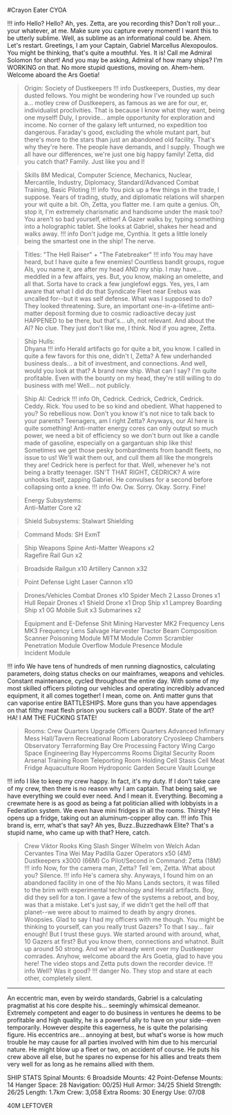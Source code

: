 #Crayon Eater CYOA

!!! info Hello? Hello? Ah, yes. Zetta, are you recording this? Don't roll your... your whatever, at me. Make sure you capture every moment! I want this to be utterly sublime. Well, as sublime as an informational could be. Ahem. Let's restart. Greetings, I am your Captain, Gabriel Marcellus Alexopoulos. You might be thinking, that's quite a mouthful. Yes. It is! Call me Admiral Solomon for short! And you may be asking, Admiral of how many ships? I'm WORKING on that. No more stupid questions, moving on. Ahem-hem. Welcome aboard the Ars Goetia!

>Origin: 
Society of Dustkeepers
!!! info Dustkeepers, Dusties, my dear dusted fellows. You might be wondering how I've rounded up such a... motley crew of Dustkeepers, as famous as we are for our, er, individualist proclivities. That is because I know what they want, being one myself! Duly, I provide... ample opportunity for exploration and income. No corner of the galaxy left unturned, no expedition too dangerous. Faraday's good, excluding the whole mutant part, but there's more to the stars than just an abandoned old facility. That's why they're here. The people have demands, and I supply. Though we all have our differences, we're just one big happy family! Zetta, did you catch that? Family. Just like you and I!


>Skills 8M
Medical, Computer Science, Mechanics, Nuclear, Mercantile, Industry, Diplomacy, Standard/Advanced Combat Training, Basic Piloting 
!!! info You pick up a few things in the trade, I suppose. Years of trading, study, and diplomatic relations will sharpen your wit quite a bit. Oh, Zetta, you flatter me. I am quite a genius. Oh, stop it, I'm extremely charismatic and handsome under the mask too? You aren't so bad yourself, either! 
A Gazer walks by, typing something into a holographic tablet. She looks at Gabriel, shakes her head and walks away.
!!! info Don't judge me, Cynthia. It gets a little lonely being the smartest one in the ship! The nerve.


>Titles: 
"The Hell Raiser" +  "The Fatebreaker"
!!! info You may have heard, but I have quite a few enemies! Countless bandit groups, rogue AIs, you name it, are after my head AND my ship. I may have... meddled in a few affairs, yes. But, you know, making an omelette, and all that. Sorta have to crack a few junglefowl eggs. Yes, yes, I am aware that what I did do that Syndicate Fleet near Erebus was uncalled for--but it was self defense. What was I supposed to do? They looked threatening. Sure, an important one-in-a-lifetime anti-matter deposit forming due to cosmic radioactive decay just HAPPENED to be there, but that's... uh, not relevant. And about the AI? No clue. They just don't like me, I think. Nod if you agree, Zetta. 


>Ship Hulls:  
Dhyana
!!! info Herald artifacts go for quite a bit, you know. I called in quite a few favors for this one, didn't I, Zetta? A few underhanded business deals... a bit of investment, and connections. And well, would you look at that? A brand new ship. What can I say? I'm quite profitable. Even with the bounty on my head, they're still willing to do business with me! Well... not publicly. 

>Ship AI: 
Cedrick
!!! info Oh, Cedrick. Cedrick, Cedrick, Cedrick. Ceddy. Rick. You used to be so kind and obedient. What happened to you? So rebellious now. Don't you know it's not nice to talk back to your parents? Teenagers, am I right Zetta? Anyways, our AI here is quite something! Anti-matter energy cores can only output so much power, we need a bit of efficiency so we don't burn out like a candle made of gasoline, especially on a gargantuan ship like this! Sometimes we get those pesky bombardments from bandit fleets, no issue to us! We'll wait them out, and cull them all like the mongrels they are! Cedrick here is perfect for that. Well, whenever he's not being a bratty teenager. ISN'T THAT RIGHT, CEDRICK?
A wire unhooks itself, zapping Gabriel. He convulses for a second before collapsing onto a knee.
!!! info Ow. Ow. Sorry. Okay. Sorry. Fine!


>Energy Subsystems:   
Anti-Matter Core x2

>Shield Subsystems: 
Stalwart Shielding 

>Command Mods: 
SH ExmT  

>Ship Weapons Spine 
Anti-Matter Weapons x2  
Ragefire Rail Gun x2 

>Broadside 
Railgun x10 
Artillery Cannon x32 

>Point Defense 
Light Laser Cannon x10

>Drones/Vehicles
Combat Drones x10
Spider Mech 2
Lasso Drones x1 
Hull Repair Drones  x1 
Shield Drone x1 
Drop Ship x1 
Lamprey Boarding Ship x1 
0G Mobile Suit x3 
Submarines x2 

>Equipment and E-Defense Shit 
Mining Harvester 
MK2 Frequency Lens 
MK3 Frequency Lens 
Salvage Harvester 
Tractor Beam 
Composition Scanner 
Poisoning Module 
MITM Module 
Comm Scrambler 
Penetration Module 
Overflow Module 
Presence Module  
Incident Module  

!!! info We have tens of hundreds of men running diagnostics, calculating parameters, doing status checks on our mainframes, weapons and vehicles. Constant maintenance, cycled throughout the entire day. With some of my most skilled officers piloting our vehicles and operating incredibly advanced equipment, it all comes together! I mean, come on. Anti matter guns that can vaporise entire BATTLESHIPS. More guns than you have appendages on that filthy meat flesh prison you suckers call a BODY. State of the art? HA! I AM THE FUCKING STATE!

>Rooms: 
Crew Quarters Upgrade 
Officers Quarters 
Advanced Infirmary 
Mess Hall/Tavern 
Recreational Room 
Laboratory 
Cryosleep Chambers 
Observatory 
Terraforming Bay 
Ore Processing
Factory Wing 
Cargo Space 
Engineering Bay 
Hypercomms Rooms 
Digital Security Room 
Arsenal 
Training Room 
Teleporting Room 
Holding Cell 
Stasis Cell 
Meat Fridge 
Aquaculture Room 
Hydroponic Garden 
Secure Vault 
Lounge

!!! info I like to keep my crew happy. In fact, it's my duty. If I don't take care of my crew, then there is no reason why I am captain. That being said, we have everything we could ever need. And I mean it. Everything. Becoming a crewmate here is as good as being a fat politician allied with lobbyists in a Federation system. We even have mini fridges in all the rooms. Thirsty?
He opens up a fridge, taking out an aluminum-copper alloy can.
!!! info This brand is, errr, what's that say? Ah yes, Buzz..Buzzedhawk Elite? That's a stupid name, who came up with that? Here, catch. 
 
>Crew 
Viktor 
Rooks King 
Slash Singer 
Wihelm von Welch 
Adan Cervantes 
Tina Wei 
May Padilla 
Gazer Operators x50 (4M)
Dustkeepers x3000 (66M)
Co Pilot/Second in Command: Zetta (18M)
!!! info Now, for the camera man, Zetta? Tell 'em, Zetta. What about you?
Silence.
!!! info He's camera shy. Anyways, I found him on an abandoned facility in one of the No Mans Lands sectors, it was filled to the brim with experimental technology and Herald artifacts. Boy, did they sell for a ton. I gave a few of the systems a reboot, and boy, was that a mistake. Let's just say, if we didn't get the hell off that planet--we were about to maimed to death by angry drones. Woopsies. Glad to say I had my officers with me though. You might be thinking to yourself, can you really trust Gazers? To that I say... fair enough! But I trust these guys. We started around with around, what, 10 Gazers at first? But you know them, connections and whatnot. Built up around 50 strong. And we've already went over my Dustkeeper comrades. Anyhow, welcome aboard the Ars Goetia, glad to have you here!
The video stops and Zetta puts down the recorder device.
!!! info Well? Was it good?
!!! danger No.
They stop and stare at each other, completely silent.
_____________________________________________________________________________________________________________________________________________________

An eccentric man, even by weirdo standards, Gabriel is a calculating pragmatist at his core despite his... seemingly whimsical demeanor. Extremely competent and eager to do business in ventures he deems to be profitable and high quality, he is a powerful ally to have on your side--even temporarily. However despite this eagerness, he is quite the polarising figure. His eccentrics are... annoying at best, but what's worse is how much trouble he may cause for all parties involved with him due to his mercurial nature. He might blow up a fleet or two, on accident of course. He puts his crew above all else, but he spares no expense for his allies and treats them very well for as long as he remains allied with them.

SHIP STATS
Spinal Mounts: 6
Broadside Mounts: 42
Point-Defense Mounts: 14
Hanger Space: 28
Navigation: 00/25)
Hull Armor: 34/25
Shield Strength: 26/25 
Length: 1.7km
Crew: 3,058
Extra Rooms: 30
Energy Use: 07/08

40M LEFTOVER
